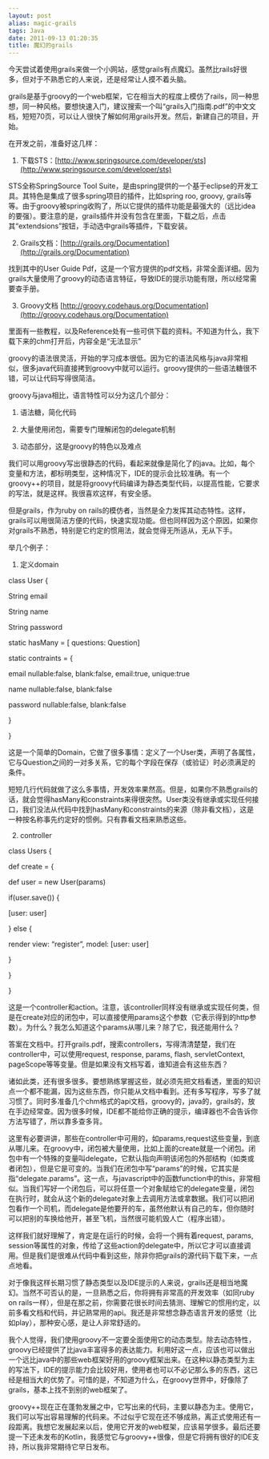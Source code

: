 ```yaml
---
layout: post
alias: magic-grails
tags: Java
date: 2011-09-13 01:20:35
title: 魔幻的grails
---
```


今天尝试着使用grails来做一个小网站，感觉grails有点魔幻。虽然比rails好很多，但对于不熟悉它的人来说，还是经常让人摸不着头脑。

grails是基于groovy的一个web框架，它在相当大的程度上模仿了rails，同一种思想，同一种风格。要想快速入门，建议搜索一个叫“grails入门指南.pdf”的中文文档，短短70页，可以让人很快了解如何用grails开发。然后，新建自己的项目，开始。

在开发之前，准备好这几样：

1. 下载STS：[http://www.springsource.com/developer/sts](http://www.springsource.com/developer/sts)

STS全称SpringSource Tool Suite，是由spring提供的一个基于eclipse的开发工具。其特色是集成了很多spring项目的插件，比如spring roo, groovy, grails等等。由于groovy被spring收购了，所以它提供的插件功能是最强大的（远比idea的要强）。要注意的是，grails插件并没有包含在里面，下载之后，点击其“extendsions”按钮，手动选中grails等插件，下载安装。<span id="more-72"></span>

2. Grails文档：[http://grails.org/Documentation](http://grails.org/Documentation)

找到其中的User Guide Pdf，这是一个官方提供的pdf文档，非常全面详细。因为grails大量使用了groovy的动态语言特征，导致IDE的提示功能有限，所以经常需要查手册。

3. Groovy文档 [http://groovy.codehaus.org/Documentation](http://groovy.codehaus.org/Documentation)

里面有一些教程，以及Reference处有一些可供下载的资料。不知道为什么，我下载下来的chm打开后，内容全是“无法显示”

groovy的语法很灵活，开始的学习成本很低。因为它的语法风格与java非常相似，很多java代码直接拷到groovy中就可以运行。groovy提供的一些语法糖很不错，可以让代码写得很简洁。

groovy与java相比，语言特性可以分为这几个部分：

1. 语法糖，简化代码

2. 大量使用闭包，需要专门理解闭包的delegate机制

3. 动态部分，这是groovy的特色以及难点

我们可以用groovy写出很静态的代码，看起来就像是简化了的java。比如，每个变量和方法，都标明类型，这种情况下，IDE的提示会比较准确。有一个groovy++的项目，就是将groovy代码编译为静态类型代码，以提高性能，它要求的写法，就是这样。我很喜欢这样，有安全感。

但是grails，作为ruby on rails的模仿者，当然是全力发挥其动态特性。这样，grails可以用很简洁方便的代码，快速实现功能。但也同样因为这个原因，如果你对grails不熟悉，特别是它约定的惯用法，就会觉得无所适从，无从下手。

举几个例子：

1. 定义domain

class User {

String email

String name

String password

static hasMany = [ questions: Question]

static contraints = {

email nullable:false, blank:false, email:true, unique:true

name nullable:false, blank:false

password nullable:false, blank:false

}

}

这是一个简单的Domain，它做了很多事情：定义了一个User类，声明了各属性，它与Question之间的一对多关系，它的每个字段在保存（或验证）时必须满足的条件。

短短几行代码就做了这么多事情，开发效率果然高。但是，如果你不熟悉grails的话，就会觉得hasMany和constraints来得很突然。User类没有继承或实现任何接口，我们没法从代码中找到hasMany和constraints的来源（除非看文档），这是一种按名称事先约定好的惯例。只有靠看文档来熟悉这些。

2. controller

class Users {

def create = {

def user = new User(params)

if(user.save()) {

[user: user]

} else {

render view: &#8220;register&#8221;, model: [user: user]

}

}

}

这是一个controller和action。注意，该controller同样没有继承或实现任何类，但是在create对应的闭包中，可以直接使用params这个参数（它表示得到的http参数）。为什么？我怎么知道这个params从哪儿来？除了它，我还能用什么？

答案在文档中。打开grails.pdf，搜索controllers，写得清清楚楚，我们在controller中，可以使用request, response, params, flash, servletContext, pageScope等等变量。但是如果没有文档写着，谁知道会有这些东西？

诸如此类，还有很多很多。要想熟练掌握这些，就必须先把文档看透，里面的知识点一个都不能漏，因为这些东西，你只能从文档中看到。还有多写程序，写多了就习惯了。同时多准备几个chm格式的api文档，groovy的，java的，grails的，放在手边经常查。因为很多时候，IDE都不能给你正确的提示，编译器也不会告诉你方法写错了，所以靠多查多背。

这里有必要讲讲，那些在controller中可用的，如params,request这些变量，到底从哪儿来。在groovy中，闭包被大量使用，比如上面的create就是一个闭包。闭包中有一个特殊的变量叫delegate，它默认指向声明该闭包的外部结构（如类或者闭包），但是它是可变的。当我们在闭包中写“params”的时候，它其实是指“delegate.params”。这一点，与javascript中的函数function中的this，非常相似。当我们写好一个闭包后，可以将任意一个对象赋给它的delegate变量，闭包在执行时，就会从这个新的delegate对象上去调用方法或拿数据。我们可以把闭包看作一个司机，而delegate是他要开的车，虽然他默认有自己的车，但你随时可以把别的车换给他开，甚至飞机，当然很可能机毁人亡（程序出错）。

这样我们就好理解了，肯定是在运行的时候，会将一个拥有着request, params, session等属性的对象，传给了这些action的delegate中，所以它才可以直接调用。但是我们是很难从代码中看到这些，除非你把grails的源代码下载下来，一点点地看。

对于像我这样长期习惯了静态类型以及IDE提示的人来说，grails还是相当地魔幻。当然不可否认的是，一旦熟悉之后，你将拥有非常高的开发效率（如同ruby on rails一样），但是在那之前，你需要花很长时间去猜测、理解它的惯用约定，以前多看文档和代码，并记熟常用的api。我还是非常想念静态语言开发的感觉（比如play），那种安心感，是让人非常舒适的。

我个人觉得，我们使用groovy不一定要全面使用它的动态类型。除去动态特性，groovy已经提供了比java丰富得多的表达能力。利用好这一点，应该也可以做出一个远比java中的那些web框架好用的groovy框架出来。在这种以静态类型为主的写法下，IDE的提示能力会比较好用，使用者也可以不必记那么多的东西，这已经是相当大的优势了。可惜的是，不知道为什么，在groovy世界中，好像除了grails，基本上找不到别的web框架了。

groovy++现在正在蓬勃发展之中，它写出来的代码，主要以静态为主。使用它，我们可以写出容易理解的代码来。不过似乎它现在还不够成熟，离正式使用还有一段距离。我想它发展起来以后，使用它开发的web框架，应该易学很多。最后还要提一下还未发布的Kotlin，我感觉它与groovy++很像，但是它将拥有很好的IDE支持，所以我非常期待它早日发布。
